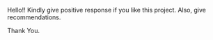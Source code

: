 Hello!!
Kindly give positive response if you like this project. Also, give recommendations.

Thank You.
